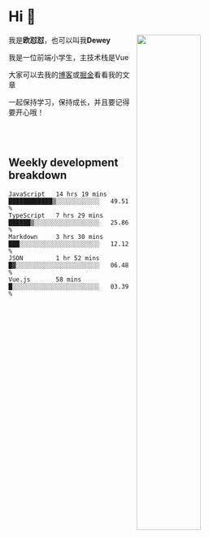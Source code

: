 # Hi 👋


[<img align="right" width="50%" src="https://github-readme-stats.vercel.app/api?username=OUDUIDUI&theme=dark&show_icons=true">](https://metrics.lecoq.io/OUDUIDUI?template=classic&#41;)

 我是**欧怼怼**，也可以叫我**Dewey**

我是一位前端小学生，主技术栈是Vue

大家可以去我的[博客](ouduidui.cn)或[掘金](https://juejin.cn/user/4309700183594366)看看我的文章

一起保持学习，保持成长，并且要记得要开心哦！


<br/>
<br/>

##  Weekly development breakdown

<!--START_SECTION:waka-->
```text
JavaScript   14 hrs 19 mins  ████████████▒░░░░░░░░░░░░   49.51 % 
TypeScript   7 hrs 29 mins   ██████▒░░░░░░░░░░░░░░░░░░   25.86 % 
Markdown     3 hrs 30 mins   ███░░░░░░░░░░░░░░░░░░░░░░   12.12 % 
JSON         1 hr 52 mins    █▓░░░░░░░░░░░░░░░░░░░░░░░   06.48 % 
Vue.js       58 mins         █░░░░░░░░░░░░░░░░░░░░░░░░   03.39 % 
```
<!--END_SECTION:waka-->

